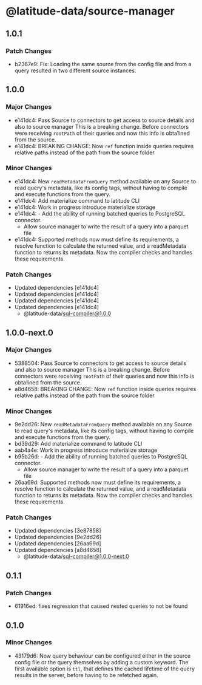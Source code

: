 # @latitude-data/source-manager

## 1.0.1

### Patch Changes

- b2367e9: Fix: Loading the same source from the config file and from a query resulted in two different source instances.

## 1.0.0

### Major Changes

- e141dc4: Pass Source to connectors to get access to source details and also to source manager
  This is a breaking change. Before connectors were receiving `rootPath` of their
  queries and now this info is obta1ined from the source.
- e141dc4: BREAKING CHANGE: Now `ref` function inside queries requires relative paths instead of the path from the source folder

### Minor Changes

- e141dc4: New `readMetadataFromQuery` method available on any Source to read query's metadata, like its config tags, without having to compile and execute functions from the query.
- e141dc4: Add materialize command to latitude CLI
- e141dc4: Work in progress introduce materialize storage
- e141dc4: - Add the ability of running batched queries to PostgreSQL connector.
  - Allow source manager to write the result of a query into a parquet file
- e141dc4: Supported methods now must define its requirements, a resolve function to calculate the returned value, and a readMetadata function to returns its metadata. Now the compiler checks and handles these requirements.

### Patch Changes

- Updated dependencies [e141dc4]
- Updated dependencies [e141dc4]
- Updated dependencies [e141dc4]
- Updated dependencies [e141dc4]
  - @latitude-data/sql-compiler@1.0.0

## 1.0.0-next.0

### Major Changes

- 5388504: Pass Source to connectors to get access to source details and also to source manager
  This is a breaking change. Before connectors were receiving `rootPath` of their
  queries and now this info is obta1ined from the source.
- a8d4658: BREAKING CHANGE: Now `ref` function inside queries requires relative paths instead of the path from the source folder

### Minor Changes

- 9e2dd26: New `readMetadataFromQuery` method available on any Source to read query's metadata, like its config tags, without having to compile and execute functions from the query.
- bd39d29: Add materialize command to latitude CLI
- aab4a4e: Work in progress introduce materialize storage
- b95b26d: - Add the ability of running batched queries to PostgreSQL connector.
  - Allow source manager to write the result of a query into a parquet file
- 26aa69d: Supported methods now must define its requirements, a resolve function to calculate the returned value, and a readMetadata function to returns its metadata. Now the compiler checks and handles these requirements.

### Patch Changes

- Updated dependencies [3e87858]
- Updated dependencies [9e2dd26]
- Updated dependencies [26aa69d]
- Updated dependencies [a8d4658]
  - @latitude-data/sql-compiler@1.0.0-next.0

## 0.1.1

### Patch Changes

- 61916ed: fixes regression that caused nested queries to not be found

## 0.1.0

### Minor Changes

- 43179d6: Now query behaviour can be configured either in the source config file or the query themselves by adding a custom keyword. The first available option is `ttl`, that defines the cached lifetime of the query results in the server, before having to be refetched again.
